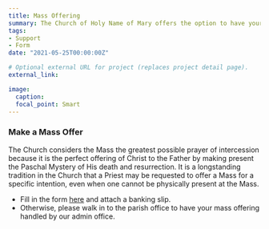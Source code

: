 ```yaml
---
title: Mass Offering
summary: The Church of Holy Name of Mary offers the option to have your intentions remembered daily, you can request a specific Mass or Masses for your personal intention, which will be offered individually by parish priest.
tags:
- Support
- Form
date: "2021-05-25T00:00:00Z"

# Optional external URL for project (replaces project detail page).
external_link:

image:
  caption:
  focal_point: Smart
---
```


### Make a Mass Offer
The Church considers the Mass the greatest possible prayer of intercession because it is the perfect offering of Christ to the Father by making present the Paschal Mystery of His death and resurrection. It is a longstanding tradition in the Church that a Priest may be requested to offer a Mass for a specific intention, even when one cannot be physically present at the Mass.

* Fill in the form [here](https://forms.gle/xbHsxiooVB3VVdpVA) and attach a banking slip.
* Otherwise, please walk in to the parish office to have your mass offering handled by our admin office.
